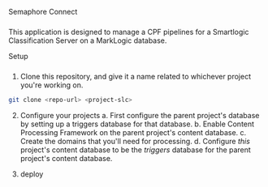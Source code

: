 Semaphore Connect
###

This application is designed to manage a CPF pipelines for a Smartlogic Classification Server on a MarkLogic database.

Setup
###

1. Clone this repository, and give it a name related to whichever project you're working on.
```bash
git clone <repo-url> <project-slc>
```

2. Configure your projects
  a. First configure the parent project's database by setting up a triggers database for that database.
  b. Enable Content Processing Framework on the parent project's content database.
  c. Create the domains that you'll need for processing.
  d. Configure _this_ project's content database to be the _triggers_ database for the parent project's content database.

3. deploy
